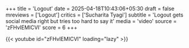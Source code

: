 +++
title = 'Logout'
date = 2025-04-18T10:43:06+05:30
draft = false
mreviews = ['Logout']
critics = ['Sucharita Tyagi']
subtitle = 'Logout gets social media right but tries too hard to say it'
media = 'video'
source = 'zFHvIEMICVI'
score = 6
+++

{{< youtube id="zFHvIEMICVI" loading="lazy" >}}
